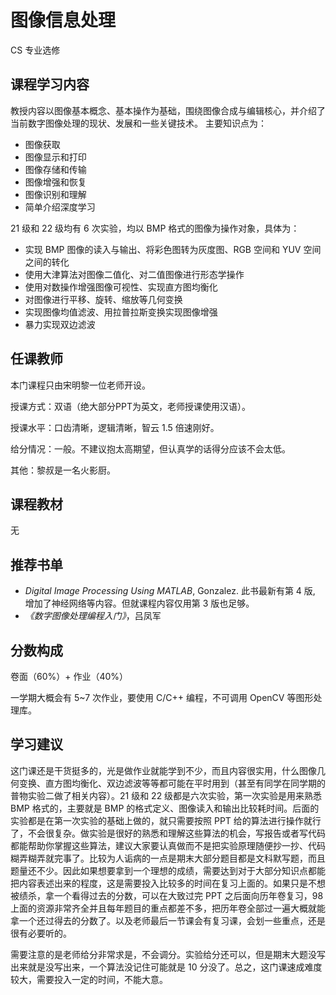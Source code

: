# 图像信息处理 
<div class="badges">
<span class="badge cs-badge">CS 专业选修</span>
</div>


## 课程学习内容
教授内容以图像基本概念、基本操作为基础，围绕图像合成与编辑核心，并介绍了当前数字图像处理的现状、发展和一些关键技术。
主要知识点为：

- 图像获取
- 图像显示和打印
- 图像存储和传输
- 图像增强和恢复
- 图像识别和理解
- 简单介绍深度学习

21 级和 22 级均有 6 次实验，均以 BMP 格式的图像为操作对象，具体为：

- 实现 BMP 图像的读入与输出、将彩色图转为灰度图、RGB 空间和 YUV 空间之间的转化
- 使用大津算法对图像二值化、对二值图像进行形态学操作
- 使用对数操作增强图像可视性、实现直方图均衡化
- 对图像进行平移、旋转、缩放等几何变换
- 实现图像均值滤波、用拉普拉斯变换实现图像增强
- 暴力实现双边滤波

## 任课教师
本门课程只由宋明黎一位老师开设。

授课方式：双语（绝大部分PPT为英文，老师授课使用汉语）。

授课水平：口齿清晰，逻辑清晰，智云 1.5 倍速刚好。

给分情况：一般。不建议抱太高期望，但认真学的话得分应该不会太低。

其他：黎叔是一名火影厨。

## 课程教材
无

## 推荐书单
-  *Digital Image Processing Using MATLAB*, Gonzalez. 此书最新有第 4 版, 增加了神经网络等内容。但就课程内容仅用第 3 版也足够。
- *《数字图像处理编程入门》*，吕凤军

## 分数构成
卷面（60%）+ 作业（40%）

一学期大概会有 5~7 次作业，要使用 C/C++ 编程，不可调用 OpenCV 等图形处理库。

## 学习建议
这门课还是干货挺多的，光是做作业就能学到不少，而且内容很实用，什么图像几何变换、直方图均衡化、双边滤波等等都可能在平时用到（甚至有同学在同学期的普物实验二做了相关内容）。21 级和 22 级都是六次实验，第一次实验是用来熟悉 BMP 格式的，主要就是 BMP 的格式定义、图像读入和输出比较耗时间。后面的实验都是在第一次实验的基础上做的，就只需要按照 PPT 给的算法进行操作就行了，不会很复杂。做实验是很好的熟悉和理解这些算法的机会，写报告或者写代码都能帮助你掌握这些算法，建议大家要认真做而不是把实验原理随便抄一抄、代码糊弄糊弄就完事了。比较为人诟病的一点是期末大部分题目都是文科默写题，而且题量还不少。因此如果想要拿到一个理想的成绩，需要达到对于大部分知识点都能把内容表述出来的程度，这是需要投入比较多的时间在复习上面的。如果只是不想被绩杀，拿一个看得过去的分数，可以在大致过完 PPT 之后面向历年卷复习，98 上面的资源非常齐全并且每年题目的重点都差不多，把历年卷全部过一遍大概就能拿一个还过得去的分数了。以及老师最后一节课会有复习课，会划一些重点，还是很有必要听的。

需要注意的是老师给分非常求是，不会调分。实验给分还可以，但是期末大题没写出来就是没写出来，一个算法没记住可能就是 10 分没了。总之，这门课速成难度较大，需要投入一定的时间，不能大意。
